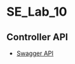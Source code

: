 # SE_Lab_10

## Controller API
- [Swagger API](https://app.swaggerhub.com/apis/KSNAVODAYAN2005/controller/1.0.0#/)

